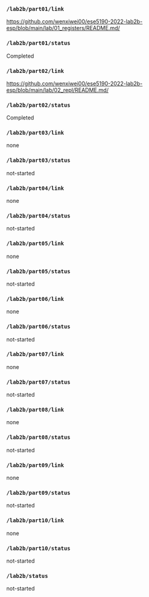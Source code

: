 ### `/lab2b/part01/link`
https://github.com/wenxiwei00/ese5190-2022-lab2b-esp/blob/main/lab/01_registers/README.md/
### `/lab2b/part01/status`
Completed 
### `/lab2b/part02/link`
https://github.com/wenxiwei00/ese5190-2022-lab2b-esp/blob/main/lab/02_repl/README.md/
### `/lab2b/part02/status`
Completed
### `/lab2b/part03/link`
none
### `/lab2b/part03/status`
not-started
### `/lab2b/part04/link`
none
### `/lab2b/part04/status`
not-started
### `/lab2b/part05/link`
none
### `/lab2b/part05/status`
not-started
### `/lab2b/part06/link`
none
### `/lab2b/part06/status`
not-started
### `/lab2b/part07/link`
none
### `/lab2b/part07/status`
not-started
### `/lab2b/part08/link`
none
### `/lab2b/part08/status`
not-started
### `/lab2b/part09/link`
none
### `/lab2b/part09/status`
not-started
### `/lab2b/part10/link`
none
### `/lab2b/part10/status`
not-started
### `/lab2b/status`
not-started

